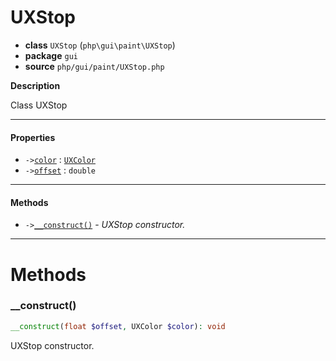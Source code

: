 # UXStop

- **class** `UXStop` (`php\gui\paint\UXStop`)
- **package** `gui`
- **source** `php/gui/paint/UXStop.php`

**Description**

Class UXStop

---

#### Properties

- `->`[`color`](#prop-color) : [`UXColor`](https://github.com/jphp-compiler/jphp/blob/master/exts/jphp-gui-ext/api-docs/classes/php/gui/paint/UXColor.md)
- `->`[`offset`](#prop-offset) : `double`

---

#### Methods

- `->`[`__construct()`](#method-__construct) - _UXStop constructor._

---
# Methods

<a name="method-__construct"></a>

### __construct()
```php
__construct(float $offset, UXColor $color): void
```
UXStop constructor.